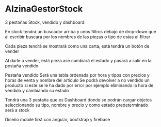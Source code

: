 # AlzinaGestorStock
 

3 pestañas
Stock, vendido y dashboard

En stock tendrá un buscador arriba y unos filtros debajo de drop-down que al escribir buscará por los nombres de las piezas o tipo de estas al filtrar

Cada pieza tendrá se mostrará como una carta, está tendrá un botón de vender

Al darle a vender, está pieza ase cambiará el estado y pasará a salir en la pestaña vendido


Pestaña vendido
Será una tabla ordenada por hora y tipos con precios y horas de venta y nombre del artículo
Se podrá devolver a no vendido un producto si este se le ha dado por error por ejemplo eliminando la hora de vendido y cambiando su estado


Tendrá una 3 pestaña que es Dashboard donde se podrán cargar objetos seleccionando su tipo, nombre y precio y como estado predeterminado será a stock

Diseño mobile first con angular, bootstrap y firebase